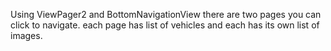 Using ViewPager2 and BottomNavigationView there are two pages you can click to navigate. each page has list of vehicles and each has its own list of images.
